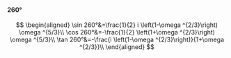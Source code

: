 #### 260°

$$
\begin{aligned}
\sin 260°&=\frac{1}{2} i \left(1-\omega ^{2/3}\right) \omega ^{5/3}\\
\cos 260°&=-\frac{1}{2} \left(1+\omega ^{2/3}\right) \omega ^{5/3}\\
\tan 260°&=-\frac{i \left(1-\omega ^{2/3}\right)}{1+\omega ^{2/3}}\\
\end{aligned}
$$


